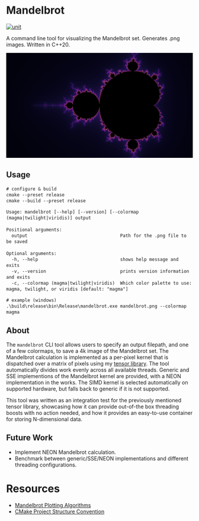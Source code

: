 # Mandelbrot

[![unit](https://github.com/matthew-james-laidlaw/Mandelbrot/actions/workflows/unit.yml/badge.svg?branch=main)](https://github.com/matthew-james-laidlaw/Mandelbrot/actions/workflows/unit.yml)

A command line tool for visualizing the Mandelbrot set. Generates .png images. Written in C++20.

![mandelbrot](docs/mandelbrot.png "Mandelbrot")

## Usage

```
# configure & build
cmake --preset release
cmake --build --preset release
```

```
Usage: mandelbrot [--help] [--version] [--colormap (magma|twilight|viridis)] output

Positional arguments:
  output                                   Path for the .png file to be saved

Optional arguments:
  -h, --help                               shows help message and exits
  -v, --version                            prints version information and exits
  -c, --colormap (magma|twilight|viridis)  Which color palette to use: magma, twilight, or viridis [default: "magma"]
```

```
# example (windows)
.\build\release\bin\Release\mandelbrot.exe mandelbrot.png --colormap magma
```

## About

The `mandelbrot` CLI tool allows users to specify an output filepath, and one of a few colormaps, to save a 4k image of the Mandelbrot set. The Mandelbrot calculation is implemented as a per-pixel kernel that is dispatched over a matrix of pixels using my [tensor library](https://github.com/matthew-james-laidlaw/Tensor). The tool automatically divides work evenly across all available threads. Generic and SSE implementions of the Mandelbrot kernel are provided, with a NEON implementation in the works. The SIMD kernel is selected automatically on supported hardware, but falls back to generic if it is not supported.

This tool was written as an integration test for the previously mentioned tensor library, showcasing how it can provide out-of-the box threading boosts with no action needed, and how it provides an easy-to-use container for storing N-dimensional data.

## Future Work

- Implement NEON Mandelbrot calculation.
- Benchmark between generic/SSE/NEON implementations and different threading configurations.

# Resources
* [Mandelbrot Plotting Algorithms](https://en.wikipedia.org/wiki/Plotting_algorithms_for_the_Mandelbrot_set#Continuous_(smooth)_coloring)
* [CMake Project Structure Convention](https://cliutils.gitlab.io/modern-cmake/chapters/basics/structure.html)
